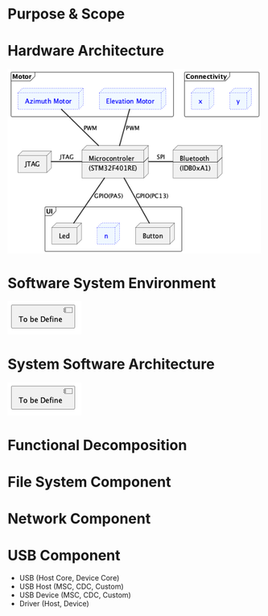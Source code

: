 # Purpose & Scope
# Hardware Architecture
![Local image](./Diagram/Hardware.png)
# Software System Environment
![Local image](./Diagram/Software.png)
# System Software Architecture
![Local image](./Diagram/Software.png)
# Functional Decomposition


# File System Component

# Network Component
 

# USB Component 
- USB (Host Core, Device Core)
- USB Host (MSC, CDC, Custom)
- USB Device (MSC, CDC, Custom)
- Driver (Host, Device)
